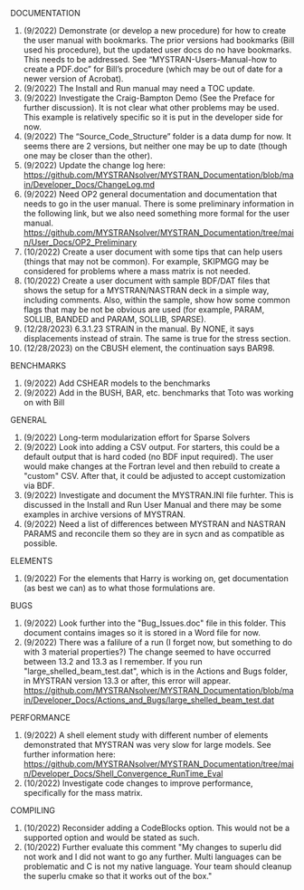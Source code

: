DOCUMENTATION
1.	(9/2022) Demonstrate (or develop a new procedure) for how to create the user manual with bookmarks. The prior versions had bookmarks (Bill used his procedure), but the updated user docs do no have bookmarks. This needs to be addressed. See “MYSTRAN-Users-Manual-how to create a PDF.doc” for Bill’s procedure (which may be out of date for a newer version of Acrobat).
2.	(9/2022) The Install and Run manual may need a TOC update.
3.	(9/2022) Investigate the Craig-Bampton Demo (See the Preface for further discussion). It is not clear what other problems may be used. This example is relatively specific so it is put in the developer side for now.
4.	(9/2022) The “Source_Code_Structure” folder is a data dump for now. It seems there are 2 versions, but neither one may be up to date (though one may be closer than the other).
5.  (9/2022) Update the change log here: https://github.com/MYSTRANsolver/MYSTRAN_Documentation/blob/main/Developer_Docs/ChangeLog.md
6.  (9/2022) Need OP2 general documentation and documentation that needs to go in the user manual. There is some preliminary information in the following link, but we also need something more formal for the user manual.
https://github.com/MYSTRANsolver/MYSTRAN_Documentation/tree/main/User_Docs/OP2_Preliminary
7.  (10/2022) Create a user document with some tips that can help users (things that may not be common). For example, SKIPMGG may be considered for problems where a mass matrix is not needed.
8.  (10/2022) Create a user document with sample BDF/DAT files that shows the setup for a MYSTRAN/NASTRAN deck in a simple way, including comments.
Also, within the sample, show how some common flags that may be not be obvious are used (for example, PARAM, SOLLIB, BANDED and PARAM, SOLLIB, SPARSE).
9. (12/28/2023) 6.3.1.23 STRAIN in the manual. By NONE, it says displacements instead of strain. The same is true for the stress section.
10. (12/28/2023) on the CBUSH element, the continuation says BAR98.


BENCHMARKS
1.	(9/2022) Add CSHEAR models to the benchmarks
2.  (9/2022) Add in the BUSH, BAR, etc. benchmarks that Toto was working on with Bill

GENERAL 
1.  (9/2022) Long-term modularization effort for Sparse Solvers
2.  (9/2022) Look into adding a CSV output. For starters, this could be a default output that is hard coded (no BDF input required).
The user would make changes at the Fortran level and then rebuild to create a "custom" CSV. After that, it could be adjusted to accept customization via BDF.
3.  (9/2022) Investigate and document the MYSTRAN.INI file furhter. This is discussed in the Install and Run User Manual and there may be some examples in archive versions of MYSTRAN.
4.  (9/2022) Need a list of differences between MYSTRAN and NASTRAN PARAMS and reconcile them so they are in sycn and as compatible as possible.

ELEMENTS
1.  (9/2022) For the elements that Harry is working on, get documentation (as best we can) as to what those formulations are.

BUGS
1.  (9/2022) Look further into the "Bug_Issues.doc" file in this folder. This document contains images so it is stored in a Word file for now.
2.  (9/2022) There was a falilure of a run (I forget now, but something to do with 3 material properties?) The change seemed to have occurred between 13.2 and 13.3 as I remember.
If you run "large_shelled_beam_test.dat", which is in the Actions and Bugs folder, in MYSTRAN version 13.3 or after, this error will appear.
https://github.com/MYSTRANsolver/MYSTRAN_Documentation/blob/main/Developer_Docs/Actions_and_Bugs/large_shelled_beam_test.dat


PERFORMANCE
1.  (9/2022) A shell element study with different number of elements demonstrated that MYSTRAN was very slow for large models. See further information here:
https://github.com/MYSTRANsolver/MYSTRAN_Documentation/tree/main/Developer_Docs/Shell_Convergence_RunTime_Eval
2.  (10/2022) Investigate code changes to improve performance, specifically for the mass matrix.

COMPILING
1.  (10/2022) Reconsider adding a CodeBlocks option. This would not be a supported option and would be stated as such.
2.  (10/2022) Further evaluate this comment "My changes to superlu did not work and I did not want to go any further. Multi languages can be problematic and C is not my native language.
Your team should cleanup the superlu cmake so that it works out of the box."
